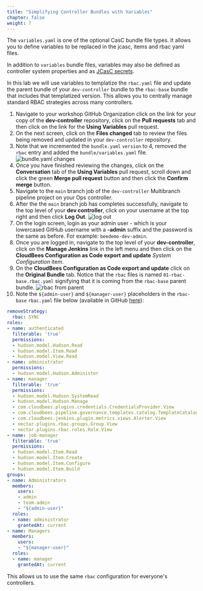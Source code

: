 ```yaml
---
title: "Simplifying Controller Bundles with Variables"
chapter: false
weight: 7
--- 
```


The `variables.yaml` is one of the optional CasC bundle file types. It allows you to define variables to be replaced in the jcasc, items and rbac yaml files.

In addition to `variables` bundle files, variables may also be defined as controller system properties and as [JCasC secrets](https://github.com/jenkinsci/configuration-as-code-plugin/blob/master/docs/features/secrets.adoc).

In this lab we will use variables to templatize the `rbac.yaml` file and update the parent bundle of your `dev-controller` bundle to the `rbac-base` bundle that includes that templatized version. This allows you to centrally manage standard RBAC strategies across many controllers.

1. Navigate to your workshop GitHub Organization click on the link for your copy of the **dev-controller** repository, click on the **Pull requests** tab and then click on the link for the **Using Variables** pull request.
2. On the next screen, click on the **Files changed** tab to review the files being removed and updated in your `dev-controller` repository.
3. Note that we incremented the `bundle.yaml` `version` to 4, removed the `rbac` entry and added the `bundle/variables.yaml` file.  ![bundle.yaml changes](bundle-variables-changes.png?width=50pc)
4. Once you have finished reviewing the changes, click on the **Conversation** tab of the **Using Variables** pull request, scroll down and click the green **Merge pull request** button and then click the **Confirm merge** button.
5. Navigate to the `main` branch job of the `dev-controller` Multibranch pipeline project on your Ops controller.
6. After the the `main` branch job has completes successfully, navigate to the top level of your **dev controller**, click on your username at the top right and then click **Log Out**. ![log out](log-out.png?width=50pc)
7. On the login screen, login as your admin user - which is your lowercased GitHub username with a **-admin** suffix and the password is the same as before. For example: `beedemo-dev-admin`.
8. Once you are logged in, navigate to the top level of your **dev-controller**, click on the **Manage Jenkins** link in the left menu and then click on the **CloudBees Configuration as Code export and update** *System Configuration* item.
9. On the **CloudBees Configuration as Code export and update** click on the **Original Bundle** tab. Notice that the `rbac` files is named `01-rbac-base.rbac.yaml` signifying that it is coming from the `rbac-base` parent bundle. ![rbac from parent](rbac-parent-file.png?width=50pc)
10. Note the `${admin-user}` and `${manager-user}` placeholders in the `rbac-base` `rbac.yaml` file below (available in GitHub [here](https://github.com/cloudbees-days/workshop-casc-bundles/blob/main/rbac-base/rbac.yaml)):

```yaml
removeStrategy:
  rbac: SYNC
roles:
- name: authenticated
  filterable: 'true'
  permissions:
  - hudson.model.Hudson.Read
  - hudson.model.Item.Read
  - hudson.model.View.Read
- name: administrator
  permissions:
  - hudson.model.Hudson.Administer
- name: manager
  filterable: 'true'
  permissions:
  - hudson.model.Hudson.SystemRead
  - hudson.model.Hudson.Manage
  - com.cloudbees.plugins.credentials.CredentialsProvider.View
  - com.cloudbees.pipeline.governance.templates.catalog.TemplateCatalogAction.ViewCatalogs
  - com.cloudbees.jenkins.plugin.metrics.views.Alerter.View
  - nectar.plugins.rbac.groups.Group.View
  - nectar.plugins.rbac.roles.Role.View
- name: job-manager
  filterable: 'true'
  permissions:
  - hudson.model.Item.Read
  - hudson.model.Item.Create
  - hudson.model.Item.Configure
  - hudson.model.Item.Build
groups:
- name: Administrators
  members:
    users:
    - admin
    - team-admin
    - "${admin-user}"
  roles:
  - name: administrator
    grantedAt: current
- name: Managers
  members:
    users:
    - "${manager-user}"
  roles:
  - name: manager
    grantedAt: current
```

This allows us to use the same `rbac` configuration for everyone's controllers.
